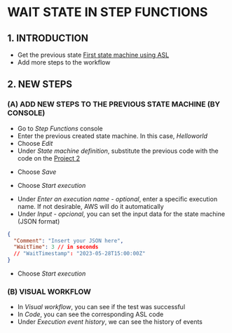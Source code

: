 # WAIT STATE IN STEP FUNCTIONS

## 1. INTRODUCTION

- Get the previous state [First state machine using ASL](./2-FirstStateMachineUsingASL.md)
- Add more steps to the workflow

## 2. NEW STEPS

### (A) ADD NEW STEPS TO THE PREVIOUS STATE MACHINE (BY CONSOLE)

- Go to *Step Functions* console
- Enter the previous created state machine. In this case, *Helloworld*
- Choose *Edit*
- Under *State machine definition*, substitute the previous code with the code on the [Project 2](../Projects/waitStateStepFunctions/HelloworldStateMachineDefinitionWIP2.json)
<!-- Change "SecondsPath": "$.WaitTime" row to "Timestamp": "2023-05-28T15:00:00Z" or "TimestampPath": "$.WaitTimestamp" -->
- Choose *Save*

- Choose *Start execution*
<!-- Each time of running request a new name to be executed -->
- Under *Enter an execution name - optional*, enter a specific execution name. If not desirable, AWS will do it automatically
- Under *Input - opcional*, you can set the input data for the state machine (JSON format)
```json
{
  "Comment": "Insert your JSON here",
  "WaitTime": 3 // in seconds
  // "WaitTimestamp": "2023-05-28T15:00:00Z"
}
```
- Choose *Start execution*

### (B) VISUAL WORKFLOW

- In *Visual workflow*, you can see if the test was successful
- In *Code*, you can see the corresponding ASL code
- Under *Execution event history*, we can see the history of events

